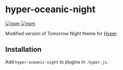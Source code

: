 # hyper-oceanic-night
[![npm](https://img.shields.io/npm/dt/hyper-oceanic-night.svg)](https://www.npmjs.com/package/hyper-oceanic-night)
[![npm](https://img.shields.io/npm/v/hyper-oceanic-night.svg)](https://www.npmjs.com/package/hyper-oceanic-night)

Modified version of Tomorrow Night theme for [Hyper](https://hyper.is/).

## Installation
Add `hyper-oceanic-night` to plugins in `.hyper.js`.
